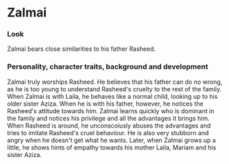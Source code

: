 # Zalmai

### Look
Zalmai bears close similarities to his father Rasheed.

### Personality, character traits, background and development
Zalmai truly worships Rasheed. He believes that his father can do no wrong, as he is too young to understand Rasheed's cruelty to the rest of the family. When Zalmai is with Laila, he behaves like a normal child, looking up to his older sister Aziza. When he is with his father, however, he notices the Rasheed's attitude towards him. Zalmai learns quickly who is dominant in the family and notices his privilege and all the advantages it brings him. When Rasheed is around, he unconscoiusly abuses the advantages and tries to imitate Rasheed's cruel behaviour. He is also very stubborn and angry when he doesn't get what he wants. Later, when Zalmai grows up a little, he shows hints of empathy towards his mother Laila, Mariam and his sister Aziza. 
